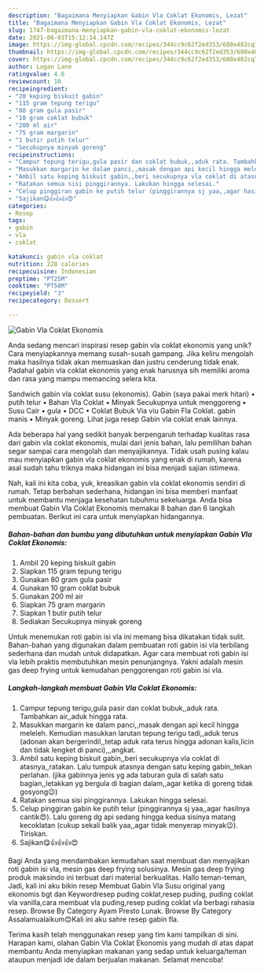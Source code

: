 ```yaml
---
description: "Bagaimana Menyiapkan Gabin Vla Coklat Ekonomis, Lezat"
title: "Bagaimana Menyiapkan Gabin Vla Coklat Ekonomis, Lezat"
slug: 1747-bagaimana-menyiapkan-gabin-vla-coklat-ekonomis-lezat
date: 2021-06-03T15:12:14.147Z
image: https://img-global.cpcdn.com/recipes/344cc9c62f2ed353/680x482cq70/gabin-vla-coklat-ekonomis-foto-resep-utama.jpg
thumbnail: https://img-global.cpcdn.com/recipes/344cc9c62f2ed353/680x482cq70/gabin-vla-coklat-ekonomis-foto-resep-utama.jpg
cover: https://img-global.cpcdn.com/recipes/344cc9c62f2ed353/680x482cq70/gabin-vla-coklat-ekonomis-foto-resep-utama.jpg
author: Logan Lane
ratingvalue: 4.6
reviewcount: 10
recipeingredient:
- "20 keping biskuit gabin"
- "115 gram tepung terigu"
- "80 gram gula pasir"
- "10 gram coklat bubuk"
- "200 ml air"
- "75 gram margarin"
- "1 butir putih telur"
- "Secukupnya minyak goreng"
recipeinstructions:
- "Campur tepung terigu,gula pasir dan coklat bubuk,,aduk rata. Tambahkan air,,aduk hingga rata."
- "Masukkan margarin ke dalam panci,,masak dengan api kecil hingga meleleh. Kemudian masukkan larutan tepung terigu tadi,,aduk terus (adonan akan bergerindil,,tetap aduk rata terus hingga adonan kalis,licin dan tidak lengket di panci),,,angkat."
- "Ambil satu keping biskuit gabin,,beri secukupnya vla coklat di atasnya,,ratakan. Lalu tumpuk atasnya dengan satu keping gabin,,tekan perlahan. (jika gabinnya jenis yg ada taburan gula di salah satu bagian,,letakkan yg bergula di bagian dalam,,agar ketika di goreng tidak gosyong😉)"
- "Ratakan semua sisi pinggirannya. Lakukan hingga selesai."
- "Celup pinggiran gabin ke putih telur (pinggirannya sj yaa,,agar hasilnya cantik😍). Lalu goreng dg api sedang hingga kedua sisinya matang kecoklatan (cukup sekali balik yaa,,agar tidak menyerap minyak😉). Tiriskan."
- "Sajikan😋👍👍👍😍"
categories:
- Resep
tags:
- gabin
- vla
- coklat

katakunci: gabin vla coklat 
nutrition: 228 calories
recipecuisine: Indonesian
preptime: "PT25M"
cooktime: "PT58M"
recipeyield: "3"
recipecategory: Dessert

---
```



![Gabin Vla Coklat Ekonomis](https://img-global.cpcdn.com/recipes/344cc9c62f2ed353/680x482cq70/gabin-vla-coklat-ekonomis-foto-resep-utama.jpg)

Anda sedang mencari inspirasi resep gabin vla coklat ekonomis yang unik? Cara menyiapkannya memang susah-susah gampang. Jika keliru mengolah maka hasilnya tidak akan memuaskan dan justru cenderung tidak enak. Padahal gabin vla coklat ekonomis yang enak harusnya sih memiliki aroma dan rasa yang mampu memancing selera kita.

Sandwich gabin vla coklat susu (ekonomis). Gabin (saya pakai merk hitari) • putih telur • Bahan Vla Coklat • Minyak Secukupnya untuk menggoreng • Susu Cair • gula • DCC • Coklat Bubuk Via viu Gabin Fla Coklat. gabin manis • Minyak goreng. Lihat juga resep Gabin vla coklat enak lainnya.

Ada beberapa hal yang sedikit banyak berpengaruh terhadap kualitas rasa dari gabin vla coklat ekonomis, mulai dari jenis bahan, lalu pemilihan bahan segar sampai cara mengolah dan menyajikannya. Tidak usah pusing kalau mau menyiapkan gabin vla coklat ekonomis yang enak di rumah, karena asal sudah tahu triknya maka hidangan ini bisa menjadi sajian istimewa.


Nah, kali ini kita coba, yuk, kreasikan gabin vla coklat ekonomis sendiri di rumah. Tetap berbahan sederhana, hidangan ini bisa memberi manfaat untuk membantu menjaga kesehatan tubuhmu sekeluarga. Anda bisa membuat Gabin Vla Coklat Ekonomis memakai 8 bahan dan 6 langkah pembuatan. Berikut ini cara untuk menyiapkan hidangannya.

<!--inarticleads1-->

##### Bahan-bahan dan bumbu yang dibutuhkan untuk menyiapkan Gabin Vla Coklat Ekonomis:

1. Ambil 20 keping biskuit gabin
1. Siapkan 115 gram tepung terigu
1. Gunakan 80 gram gula pasir
1. Gunakan 10 gram coklat bubuk
1. Gunakan 200 ml air
1. Siapkan 75 gram margarin
1. Siapkan 1 butir putih telur
1. Sediakan Secukupnya minyak goreng


Untuk menemukan roti gabin isi vla ini memang bisa dikatakan tidak sulit. Bahan-bahan yang digunakan dalam pembuatan roti gabin isi vla terbilang sederhana dan mudah untuk didapatkan. Agar cara membuat roti gabin isi vla lebih praktis membutuhkan mesin penunjangnya. Yakni adalah mesin gas deep frying untuk kemudahan penggorengan roti gabin isi vla. 

<!--inarticleads2-->

##### Langkah-langkah membuat Gabin Vla Coklat Ekonomis:

1. Campur tepung terigu,gula pasir dan coklat bubuk,,aduk rata. Tambahkan air,,aduk hingga rata.
1. Masukkan margarin ke dalam panci,,masak dengan api kecil hingga meleleh. Kemudian masukkan larutan tepung terigu tadi,,aduk terus (adonan akan bergerindil,,tetap aduk rata terus hingga adonan kalis,licin dan tidak lengket di panci),,,angkat.
1. Ambil satu keping biskuit gabin,,beri secukupnya vla coklat di atasnya,,ratakan. Lalu tumpuk atasnya dengan satu keping gabin,,tekan perlahan. (jika gabinnya jenis yg ada taburan gula di salah satu bagian,,letakkan yg bergula di bagian dalam,,agar ketika di goreng tidak gosyong😉)
1. Ratakan semua sisi pinggirannya. Lakukan hingga selesai.
1. Celup pinggiran gabin ke putih telur (pinggirannya sj yaa,,agar hasilnya cantik😍). Lalu goreng dg api sedang hingga kedua sisinya matang kecoklatan (cukup sekali balik yaa,,agar tidak menyerap minyak😉). Tiriskan.
1. Sajikan😋👍👍👍😍


Bagi Anda yang mendambakan kemudahan saat membuat dan menyajikan roti gabin isi vla, mesin gas deep frying solusinya. Mesin gas deep frying produk maksindo ini terbuat dari material berkualitas. Hallo teman-teman, Jadi, kali ini aku bikin resep Membuat Gabin Vla Susu original yang ekonomis bgt dan Keywordresep puding coklat,resep puding, puding coklat vla vanilla,cara membuat vla puding,resep puding coklat vla berbagi rahasia resep. Browse By Category Ayam Presto Lunak. Browse By Category Assalamualaikum😊Kali ini aku sahre resep gabin fla. 

Terima kasih telah menggunakan resep yang tim kami tampilkan di sini. Harapan kami, olahan Gabin Vla Coklat Ekonomis yang mudah di atas dapat membantu Anda menyiapkan makanan yang sedap untuk keluarga/teman ataupun menjadi ide dalam berjualan makanan. Selamat mencoba!
